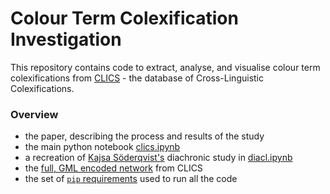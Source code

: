 # Colour Term Colexification Investigation

This repository contains code to extract, analyse, and visualise colour term colexifications from [CLICS](https://github.com/clics/clics) - the database of Cross-Linguistic Colexifications.

### Overview
- the paper, describing the process and results of the study
- the main python notebook [clics.ipynb](clics.ipynb)
- a recreation of [Kajsa Söderqvist's](https://www.lunduniversity.lu.se/lup/publication/8905470) diachronic study in [diacl.ipynb](diacl.ipynb)
- the [full, GML encoded network](data/clics3-network.gml.zip) from CLICS
- the set of [`pip` requirements](requirements.txt) used to run all the code
